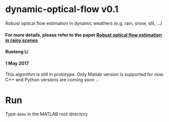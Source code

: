 # dynamic-optical-flow v0.1
Robust optical flow estimation in dynamic weathers (e.g. rain, snow, slit, ...)

#### For more details, please refer to the paper [Robust optical flow estimation in rainy scenes](http://arxiv.org/abs/1704.05239)
#### Ruoteng Li
#### 1 May 2017 


This algorithm is still in prototype. Only Matlab version is supported for now. C++ and Python versions are coming soon ...

# Run
Type `demo` in the MATLAB root directory
